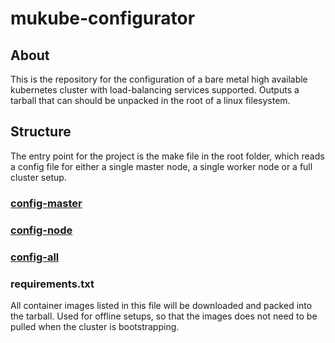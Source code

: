 # mukube-configurator

## About

This is the repository for the configuration of a bare metal high available kubernetes cluster with load-balancing services supported. Outputs a tarball that can should be unpacked in the root of a linux filesystem.

## Structure
The entry point for the project is the make file in the root folder, which reads a config file for either a single master node, a single worker node or a full cluster setup.

### [config-master](docs/config-master.md)

### [config-node](docs/config-node.md)

### [config-all](docs/config-all.md)

### requirements.txt
All container images listed in this file will be downloaded and packed into the tarball. Used for offline setups, so that the images does not need to be pulled when the cluster is bootstrapping.

